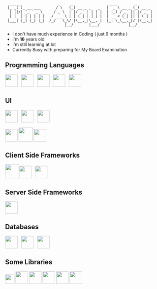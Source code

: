 ```
  ___ _                 _     _                ____        _       
 |_ _( )_ __ ___       / \   (_) __ _ _   _   |  _ \ __ _ (_) __ _ 
  | ||/| '_ ` _ \     / _ \  | |/ _` | | | |  | |_) / _` || |/ _` |
  | |  | | | | | |   / ___ \ | | (_| | |_| |  |  _ < (_| || | (_| |
 |___| |_| |_| |_|  /_/   \_\/ |\__,_|\__, |  |_| \_\__,_|/ |\__,_|
                           |__/       |___/             |__/       
```
+ I don't have much experience in Coding ( just 9 months )
+ I'm **16** years old
+ I'm still learning at lot
+ Currently Busy with preparing for My Board Examination

## Programming Languages
<img src="https://www.python.org/static/apple-touch-icon-144x144-precomposed.png" height="40" /> &nbsp; <img height="40" src="https://upload.wikimedia.org/wikipedia/commons/thumb/9/99/Unofficial_JavaScript_logo_2.svg/512px-Unofficial_JavaScript_logo_2.svg.png" />
 &nbsp; <img height="40" src="https://upload.wikimedia.org/wikipedia/commons/thumb/4/4c/Typescript_logo_2020.svg/512px-Typescript_logo_2020.svg.png"/> &nbsp; <img height="40" src="https://upload.wikimedia.org/wikipedia/commons/9/98/Solidity_logo.svg" /> &nbsp; <img height="40" src="https://go.dev/images/go-logo-blue.svg" />
## UI
<img height="40" src="https://tailwindcss.com/_next/static/media/tailwindcss-mark.79614a5f61617ba49a0891494521226b.svg" /> &nbsp; <img height="40" src="https://img.icons8.com/color/50/000000/bootstrap.png"/> &nbsp; <img height="40" src="https://reactstrap.github.io/logo.svg" />

<img height="40" src="https://www.framer.com/images/favicons/iOS/120.png" /> <img height="45" src="https://styled-components.com/favicon.png" /> <img height="40" src="https://emotion.sh/static/a76dfa0d18a0536af9e917cdb8f873b9/350dd/emotion.webp" /> 
## Client Side Frameworks
<img height="45" src="https://upload.wikimedia.org/wikipedia/commons/a/a7/React-icon.svg"/><img height="40" src="https://seeklogo.com/images/N/next-js-logo-8FCFF51DD2-seeklogo.com.png" /> &nbsp; <img height="40" src="https://seeklogo.com/images/G/gatsby-logo-1A245AD37F-seeklogo.com.png"/>
## Server Side Frameworks
<img height="40" src="https://expressjs.com/images/favicon.png" />

## Databases
<img height="40" src="https://seeklogo.com/images/F/firebase-logo-402F407EE0-seeklogo.com.png" /> &nbsp; <img height="40" src="https://seeklogo.com/images/M/mongodb-logo-4A71340576-seeklogo.com.png"/> &nbsp; <img src="https://redis.io/images/redis-white.png" height="40" />

## Some Libraries
<img height="30" src="https://cdn.freebiesupply.com/logos/large/2x/react-router-logo-png-transparent.png" /> <img height="40" src="https://d33wubrfki0l68.cloudfront.net/0834d0215db51e91525a25acf97433051f280f2f/c30f5/img/redux.svg" /> <img height="40" src="https://react-query.tanstack.com/_next/static/images/logo-7a7896631260eebffcb031765854375b.svg" /> 
 <img height="40" src="https://formik.org/images/favicon.png" /> <img height="40" src="https://swr.vercel.app/favicon/favicon-32x32.png" /> <img height="40" src="https://axios-http.com/assets/favicon.ico" />
